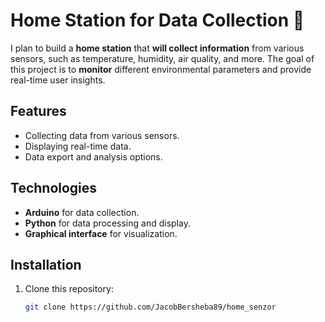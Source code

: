 # Home Station for Data Collection 💾

I plan to build a **home station** that **will collect information** from various sensors, such as temperature, humidity, air quality, and more. The goal of this project is to **monitor** different environmental parameters and provide real-time user insights.

## Features

- Collecting data from various sensors.
- Displaying real-time data.
- Data export and analysis options.

## Technologies

- **Arduino** for data collection.
- **Python** for data processing and display.
- **Graphical interface** for visualization.

## Installation

1. Clone this repository:
   ```bash
   git clone https://github.com/JacobBersheba89/home_senzor

